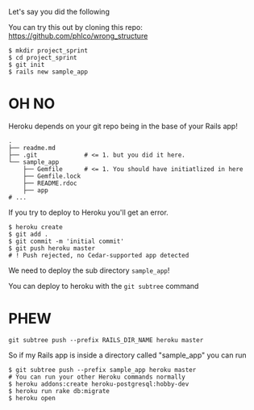 Let's say you did the following

You can try this out by cloning this repo:
https://github.com/phlco/wrong_structure

```
$ mkdir project_sprint
$ cd project_sprint
$ git init
$ rails new sample_app
```

# OH NO

Heroku depends on your git repo being in the base of your Rails app!

```
.
├── readme.md
├── .git             # <= 1. but you did it here.
└── sample_app
    ├── Gemfile      # <= 1. You should have initiatlized in here
    ├── Gemfile.lock
    ├── README.rdoc
    ├── app
# ...
```

If you try to deploy to Heroku you'll get an error.

```
$ heroku create
$ git add .
$ git commit -m 'initial commit'
$ git push heroku master
# ! Push rejected, no Cedar-supported app detected
```

We need to deploy the sub directory `sample_app`!

You can deploy to heroku with the `git subtree` command

# PHEW

```
git subtree push --prefix RAILS_DIR_NAME heroku master
```

So if my Rails app is inside a directory called "sample_app" you can run

```
$ git subtree push --prefix sample_app heroku master
# You can run your other Heroku commands normally
$ heroku addons:create heroku-postgresql:hobby-dev
$ heroku run rake db:migrate
$ heroku open
```



